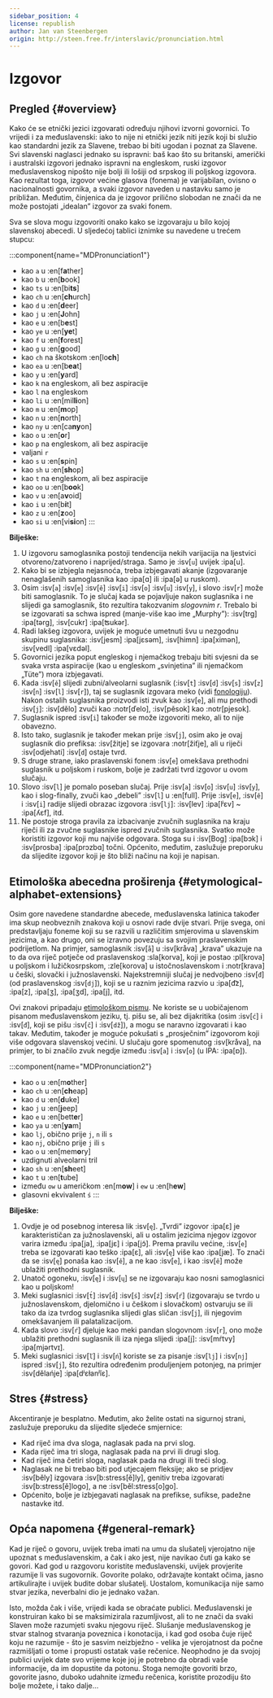 ```yaml
---
sidebar_position: 4
license: republish
author: Jan van Steenbergen
origin: http://steen.free.fr/interslavic/pronunciation.html
---
```


# Izgovor

## Pregled \{#overview}

Kako će se etnički jezici izgovarati određuju njihovi izvorni govornici. To vrijedi i za međuslavenski: iako to nije ni etnički jezik niti jezik koji bi služio kao standardni jezik za Slavene, trebao bi biti ugodan i poznat za Slavene. Svi slavenski naglasci jednako su ispravni: baš kao što su britanski, američki i australski izgovori jednako ispravni na engleskom, ruski izgovor međuslavenskog nipošto nije bolji ili lošiji od srpskog ili poljskog izgovora. Kao rezultat toga, izgovor većine glasova (fonema) je varijabilan, ovisno o nacionalnosti govornika, a svaki izgovor naveden u nastavku samo je približan. Međutim, činjenica da je izgovor prilično slobodan ne znači da ne može postojati „idealan” izgovor za svaki fonem.

Sva se slova mogu izgovoriti onako kako se izgovaraju u bilo kojoj slavenskoj abecedi. U sljedećoj tablici iznimke su navedene u trećem stupcu:

:::component{name="MDPronunciation1"}
- kao `a` u :en[f**a**ther]
- kao `b` u :en[**b**ook]
- kao `ts` u :en[bi**ts**]
- kao `ch` u :en[**ch**urch]
- kao `d` u :en[**d**eer]
- kao `j` u :en[**J**ohn]
- kao `e` u :en[b**e**st]
- kao `ye` u :en[**ye**t]
- kao `f` u :en[**f**orest]
- kao `g` u :en[**g**ood]
- kao `ch` na škotskom :en[lo**ch**]
- kao `ea` u :en[b**ea**t]
- kao `y` u :en[**y**ard]
- kao `k` na engleskom, ali bez aspiracije
- kao `l` na engleskom
- kao `li` u :en[mil**li**on]
- kao `m` u :en[**m**op]
- kao `n` u :en[**n**orth]
- kao `ny` u :en[ca**ny**on]
- kao `o` u :en[**o**r]
- kao `p` na engleskom, ali bez aspiracije
- valjani `r`
- kao `s` u :en[**s**pin]
- kao `sh` u :en[**sh**op]
- kao `t` na engleskom, ali bez aspiracije
- kao `oo` u :en[b**oo**k]
- kao `v` u :en[a**v**oid]
- kao `i` u :en[b**i**t]
- kao `z` u :en[**z**oo]
- kao `si` u :en[vi**si**on]
:::

**Bilješke:**

1. U izgovoru samoglasnika postoji tendencija nekih varijacija na ljestvici otvoreno/zatvoreno i naprijed/straga. Samo je :isv[`u`] uvijek :ipa[u].
2. Kako bi se izbjegla nejasnoća, treba izbjegavati akanje (izgovaranje nenaglašenih samoglasnika kao :ipa[ɑ] ili :ipa[ə] u ruskom).
3. Osim :isv[`a`] :isv[`e`] :isv[`ě`] :isv[`i`] :isv[`o`] :isv[`u`] :isv[`y`],  i slovo :isv[`r`] može biti samoglasnik. To je slučaj kada se pojavljuje nakon suglasnika i ne slijedi ga samoglasnik, što rezultira takozvanim _slogovnim r_. Trebalo bi se izgovarati sa schwa ispred (manje-više kao ime „Murphy”): :isv[trg] :ipa[tərg], :isv[cukr] :ipa[ʦukər].
4. Radi lakšeg izgovora, uvijek je moguće umetnuti švu u nezgodnu skupinu suglasnika: :isv[jesm] :ipa[jɛsǝm], :isv[himn] :ipa[ximǝn], :isv[vedl] :ipa[vɛdǝl].
5. Govornici jezika poput engleskog i njemačkog trebaju biti svjesni da se svaka vrsta aspiracije (kao u engleskom „svinjetina” ili njemačkom „Tüte”) mora izbjegavati.
6. Kada :isv[`ě`] slijedi zubni/alveolarni suglasnik (:isv[`t`] :isv[`d`] :isv[`s`] :isv[`z`] :isv[`n`] :isv[`l`] :isv[`r`]), taj se suglasnik izgovara meko (vidi [fonologiju][1]). Nakon ostalih suglasnika proizvodi isti zvuk kao :isv[`e`], ali mu prethodi :isv[`j`]: :isv[dělo] zvuči kao :notr[ďelo], :isv[pěsok]  kao :notr[pjesok].
7. Suglasnik ispred :isv[`i`] također se može izgovoriti meko, ali to nije obavezno.
8. Isto tako, suglasnik je također mekan prije :isv[`j`], osim ako je ovaj suglasnik dio prefiksa: :isv[žitje] se izgovara :notr[žiťje], ali u riječi :isv[odjehati] :isv[`d`] ostaje tvrd.
9. S druge strane, iako praslavenski fonem :isv[`e`] omekšava prethodni suglasnik u poljskom i ruskom, bolje je zadržati tvrd izgovor u ovom slučaju.
10. Slovo :isv[`l`] je pomalo poseban slučaj. Prije :isv[`a`] :isv[`o`] :isv[`u`] :isv[`y`],  kao i slog-finally, zvuči kao „debeli” :isv[`l`] u :en[full]. Prije :isv[`e`], :isv[`ě`]  i :isv[`i`] radije slijedi obrazac izgovora :isv[`lj`]: :isv[lev] :ipa[lʲɛv]  \~ :ipa[ʎɛf], itd.
11. Ne postoje stroga pravila za izbacivanje zvučnih suglasnika na kraju riječi ili za zvučne suglasnike ispred zvučnih suglasnika. Svatko može koristiti izgovor koji mu najviše odgovara. Stoga su i :isv[Bog] :ipa[bɔk]  i :isv[prosba] :ipa[prɔzbɑ]  točni. Općenito, međutim, zaslužuje preporuku da slijedite izgovor koji je što bliži načinu na koji je napisan.

## Etimološka abecedna proširenja \{#etymological-alphabet-extensions}

Osim gore navedene standardne abecede, međuslavenska latinica također ima skup neobveznih znakova koji u osnovi rade dvije stvari. Prije svega, oni predstavljaju foneme koji su se razvili u različitim smjerovima u slavenskim jezicima, a kao drugo, oni se izravno povezuju sa svojim praslavenskim podrijetlom. Na primjer, samoglasnik :isv[`å`] u :isv[kråva] „krava” ukazuje na to da ova riječ potječe od praslavenskog :sla[korva], koji je postao :pl[krova] u poljskom i lužičkosrpskom, :zle[korova] u istočnoslavenskom i :notr[krava] u češki, slovački i južnoslavenski. Najekstremniji slučaj je nedvojbeno :isv[`đ`] (od praslavenskog :isv[`dj`]), koji se u raznim jezicima razvio u :ipa[d͡z], :ipa[z], :ipa[ʒ], :ipa[ʒd], :ipa[j],  itd.

Ovi znakovi pripadaju [etimološkom pismu][2]. Ne koriste se u uobičajenom pisanom međuslavenskom jeziku, tj. pišu se, ali bez dijakritika (osim :isv[`ć`] i :isv[`đ`], koji se pišu :isv[`č`] i :isv[`dž`]), a mogu se naravno izgovarati i kao takav. Međutim, također je moguće pokušati s „prosječnim” izgovorom koji više odgovara slavenskoj većini. U slučaju gore spomenutog :isv[kråva], na primjer, to bi značilo zvuk negdje između :isv[`a`] i :isv[`o`] (u IPA: :ipa[ɒ]).

:::component{name="MDPronunciation2"}
- kao `o` u :en[m**o**ther]
- kao `ch` u :en[**ch**eap]
- kao `d` u :en[**d**uke]
- kao `j` u :en[**j**eep]
- kao `e` u :en[bett**e**r]
- kao `ya` u :en[**ya**m]
- kao `lj`, obično prije `j`, `n`  ili `s`
- kao `nj`, obično prije `j` ili `s`
- kao `o` u :en[mem**o**ry]
- uzdignuti alveolarni tril
- kao `sh` u :en[**sh**eet]
- kao `t` u :en[**t**ube]
- između `ow` u američkom :en[m**ow**] i `ew` u :en[h**ew**]
- glasovni ekvivalent `ś`
:::

**Bilješke:**

1. Ovdje je od posebnog interesa lik :isv[`ę`]. „Tvrdi” izgovor :ipa[ɛ] je karakterističan za južnoslavenski, ali u ostalim jezicima njegov izgovor varira između :ipa[ja], :ipa[jɛ]  i :ipa[jɔ̃]. Prema pravilu većine, :isv[`e`] treba se izgovarati kao teško :ipa[ɛ], ali :isv[`ę`] više kao :ipa[jæ]. To znači da se :isv[`ę`] ponaša kao :isv[`ě`], a ne kao :isv[`e`], i kao :isv[`ě`] može ublažiti prethodni suglasnik.
2. Unatoč ogoneku, :isv[`ę`] i :isv[`ų`] se ne izgovaraju kao nosni samoglasnici kao u poljskom!
3. Meki suglasnici :isv[`t́`] :isv[`d́`] :isv[`ś`] :isv[`ź`] :isv[`ŕ`]  (izgovaraju se tvrdo u južnoslavenskom, djelomično i u češkom i slovačkom) ostvaruju se ili tako da iza tvrdog suglasnika slijedi glas sličan :isv[`j`], ili njegovim omekšavanjem ili palatalizacijom.
4. Kada slovo :isv[`ŕ`] djeluje kao meki pandan slogovnom :isv[`r`], ono može ublažiti prethodni suglasnik ili iza njega slijedi :ipa[j]: :isv[mŕtvy] :ipa[mjǝrtvɪ].
5. Meki suglasnici :isv[`ľ`] i :isv[`ń`] koriste se za pisanje :isv[`lj`] i :isv[`nj`] ispred :isv[`j`], što rezultira određenim produljenjem potonjeg, na primjer :isv[dělańje] :ipa[dʲɛɫanʲĭɛ].

## Stres \{#stress}

Akcentiranje je besplatno. Međutim, ako želite ostati na sigurnoj strani, zaslužuje preporuku da slijedite sljedeće smjernice:

- Kad riječ ima dva sloga, naglasak pada na prvi slog.
- Kada riječ ima tri sloga, naglasak pada na prvi ili drugi slog.
- Kad riječ ima četiri sloga, naglasak pada na drugi ili treći slog.
- Naglasak ne bi trebao biti pod utjecajem fleksije; ako se pridjev :isv[běly] izgovara :isv[b:stress[ě]ly], genitiv treba izgovarati :isv[b:stress[ě]logo], a ne :isv[běl:stress[o]go].
- Općenito, bolje je izbjegavati naglasak na prefikse, sufikse, padežne nastavke itd.

## Opća napomena \{#general-remark}

Kad je riječ o govoru, uvijek treba imati na umu da slušatelj vjerojatno nije upoznat s međuslavenskim, a čak i ako jest, nije navikao čuti ga kako se govori. Kad god u razgovoru koristite međuslavenski, uvijek provjerite razumije li vas sugovornik. Govorite polako, održavajte kontakt očima, jasno artikulirajte i uvijek budite dobar slušatelj. Uostalom, komunikacija nije samo stvar jezika, neverbalni dio je jednako važan.

Isto, možda čak i više, vrijedi kada se obraćate publici. Međuslavenski je konstruiran kako bi se maksimizirala razumljivost, ali to ne znači da svaki Slaven može razumjeti svaku njegovu riječ. Slušanje međuslavenskog je stvar stalnog stvaranja poveznica i konotacija, i kad god osoba čuje riječ koju ne razumije - što je sasvim neizbježno - velika je vjerojatnost da počne razmišljati o tome i propusti ostatak vaše rečenice. Neophodno je da svojoj publici uvijek date svo vrijeme koje joj je potrebno da obradi vaše informacije, da im dopustite da potonu. Stoga nemojte govoriti brzo, govorite jasno, duboko udahnite između rečenica, koristite prozodiju što bolje možete, i tako dalje...

[1]: ./phonology.md#hard-and-soft-consonants

[2]: orthography.md#etymological-alphabet
